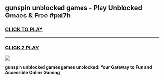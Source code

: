 
## gunspin unblocked games - Play Unblocked Gmaes & Free #pxi7h
<h3>
<a href="https://premium.freeplayer.one?title=gunspin_unblocked_games&ref=01M">CLICK TO PLAY</a></h3>
<hr>

<h3>
<a href="https://premium.freeplayer.one?title=gunspin_unblocked_games&ref=01M">CLICK 2 PLAY</a>
  
</h3>

<a href="https://premium.freeplayer.one?title=gunspin_unblocked_games&ref=01M"><img src="https://clearcache.store/games.png"></a>


**gunspin unblocked games games unblocked: Your Gateway to Fun and Accessible Online Gaming**

